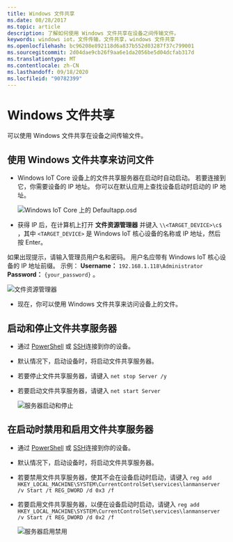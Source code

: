 ```yaml
---
title: Windows 文件共享
ms.date: 08/28/2017
ms.topic: article
description: 了解如何使用 Windows 文件共享在设备之间传输文件。
keywords: windows iot，文件传输，文件共享，windows 文件共享
ms.openlocfilehash: bc96208e892118d6a837b552d03287f37c799001
ms.sourcegitcommit: 2d04dae9cb26f9aa6e1da2056be5d04dcfab317d
ms.translationtype: MT
ms.contentlocale: zh-CN
ms.lasthandoff: 09/18/2020
ms.locfileid: "90782399"
---
```

# <a name="windows-file-sharing"></a>Windows 文件共享

可以使用 Windows 文件共享在设备之间传输文件。

## <a name="accessing-your-files-using-windows-file-sharing"></a>使用 Windows 文件共享来访问文件
* Windows IoT Core 设备上的文件共享服务器在启动时自动启动。  若要连接到它，你需要设备的 IP 地址。  你可以在默认应用上查找设备启动时启动的 IP 地址。

    ![Windows IoT Core 上的 Defaultapp.osd](../media/WindowsFileSharing/DefaultApp.png)
    
* 获得 IP 后，在计算机上打开 **文件资源管理器** 并键入 `\\<TARGET_DEVICE>\c$` ，其中 `<TARGET_DEVICE>` 是 Windows IoT 核心设备的名称或 IP 地址，然后按 Enter。  

如果出现提示，请输入管理员用户名和密码。 用户名应带有 Windows IoT 核心设备的 IP 地址前缀。 示例： **Username：** `192.168.1.118\Administrator` **Password：** `{your_password}` 。  

![文件资源管理器](../media/WindowsFileSharing/smb_file_explorer.png)

* 现在，你可以使用 Windows 文件共享来访问设备上的文件。

## <a name="starting-and-stopping-the-file-sharing-server"></a>启动和停止文件共享服务器
* 通过 [PowerShell](../connect-your-device/powershell.md) 或 [SSH](../connect-your-device/ssh.md)连接到你的设备。
* 默认情况下，启动设备时，将启动文件共享服务器。
* 若要停止文件共享服务器，请键入 `net stop Server /y`
* 若要启动文件共享服务器，请键入 `net start Server`

    ![服务器启动和停止](../media/WindowsFileSharing/smb_start_stop.png)
    
## <a name="disabling-and-enabling-the-file-sharing-server-on-startup"></a>在启动时禁用和启用文件共享服务器
* 通过 [PowerShell](../connect-your-device/powershell.md) 或 [SSH](../connect-your-device/ssh.md)连接到你的设备。
* 默认情况下，启动设备时，将启动文件共享服务器。
* 若要禁用文件共享服务器，使其不会在设备启动时启动，请键入 `reg add HKEY_LOCAL_MACHINE\SYSTEM\CurrentControlSet\services\lanmanserver /v Start /t REG_DWORD /d 0x3 /f`
* 若要启用文件共享服务器，以便在设备启动时启动，请键入 `reg add HKEY_LOCAL_MACHINE\SYSTEM\CurrentControlSet\services\lanmanserver /v Start /t REG_DWORD /d 0x2 /f`

    ![服务器启用禁用](../media/WindowsFileSharing/smb_enable_disable.png)

